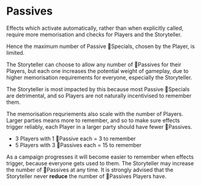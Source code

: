 # Passives
Effects which activate automatically, rather than when explicitly called, require more memorisation and checks for Players and the Storyteller.

Hence the maximum number of Passive 💠Specials, chosen by the Player, is limited.

The Storyteller can choose to allow any number of 🛞Passives for their Players, but each one increases the potential weight of gameplay, due to higher memorisation requirements for everyone, especially the Storyteller.

The Storyteller is most impacted by this because most Passive 💠Specials are detrimental, and so Players are not naturally incentivised to remember them.

The memorisation requriements also scale with the number of Players. Larger parties means more to remember, and so to make sure effects trigger reliably, each Player in a larger party should have fewer 🛞Passives.
- 3 Players with 1 🛞Passive each = 3 to remember
- 5 Players with 3 🛞Passives each = 15 to remember

As a campaign progresses it will become easier to remember when effects trigger, because everyone gets used to them. The Storyteller may increase the number of 🛞Passives at any time.
<span class="subline">It is strongly advised that the Storyteller never **reduce** the number of 🛞Passives Players have.</span>